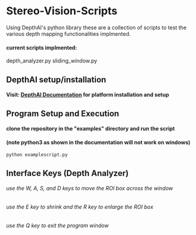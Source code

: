 # Stereo-Vision-Scripts

Using DepthAI's python library these are a collection of scripts to test the various depth mapping functionalities implmented.

#### current scripts implmented:
depth_analyzer.py
sliding_window.py

## DepthAI setup/installation

#### Visit: [DepthAI Documentation](https://docs.luxonis.com/projects/api/en/latest/install/#install-from-pypi) for platform installation and setup

## Program Setup and Execution

#### clone the repository in the "examples" directory and run the script
#### (note python3 as shown in the documentation will not work on windows)

~~~
python examplescript.py
~~~

## Interface Keys (Depth Analyzer)

###### use the W, A, S, and D keys to move the ROI box across the window
###### use the E key to shrink and the R key to enlarge the ROI box
###### use the Q key to exit the program window
